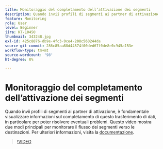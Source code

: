 ```yaml
---
title: Monitoraggio del completamento dell’attivazione dei segmenti
description: Quando invii profili di segmenti ai partner di attivazione, è fondamentale visualizzare informazioni sul completamento di questo trasferimento di dati, in particolare y... (Le descrizioni devono essere comprese tra 60 e 160 caratteri)
feature: Monitoring
role: User
level: Beginner
jira: KT-10450
thumbnail: 343248.jpg
exl-id: 425c8876-db9e-4fc3-9ce4-208c560244da
source-git-commit: 286c85aa88d44574f00ded67f0de8e0c945a153e
workflow-type: tm+mt
source-wordcount: '98'
ht-degree: 0%

---
```


# Monitoraggio del completamento dell’attivazione dei segmenti

Quando invii profili di segmenti ai partner di attivazione, è fondamentale visualizzare informazioni sul completamento di questo trasferimento di dati, in particolare per poter risolvere eventuali problemi. Questo video mostra due modi principali per monitorare il flusso dei segmenti verso le destinazioni. Per ulteriori informazioni, visita la [documentazione](https://experienceleague.adobe.com/docs/experience-platform/dataflows/ui/monitor-segments.html?lang=it).

>[!VIDEO](https://video.tv.adobe.com/v/343248/?learn=on&enablevpops)

